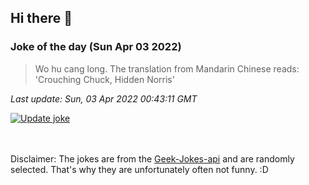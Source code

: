 ## Hi there 👋

### Joke of the day (Sun Apr 03 2022)
<!-- joke -->
>Wo hu cang long. The translation from Mandarin Chinese reads: 'Crouching Chuck, Hidden Norris'
<!-- /joke -->

*Last update: Sun, 03 Apr 2022 00:43:11 GMT*

[![Update joke](https://github.com/nclskfm/nclskfm/actions/workflows/joke.yml/badge.svg)](https://github.com/nclskfm/nclskfm/actions/workflows/joke.yml)

<br><br>
Disclaimer: The jokes are from the [Geek-Jokes-api](https://github.com/sameerkumar18/geek-joke-api) and are randomly selected. That's why they are unfortunately often not funny. :D
